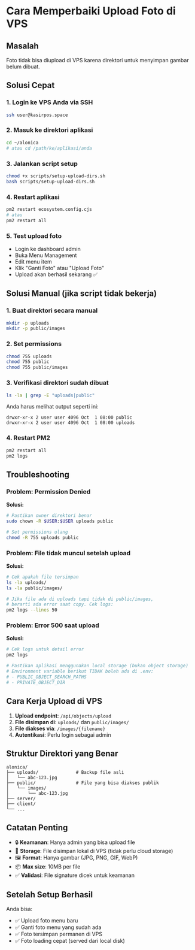 # Cara Memperbaiki Upload Foto di VPS

## Masalah
Foto tidak bisa diupload di VPS karena direktori untuk menyimpan gambar belum dibuat.

## Solusi Cepat

### 1. Login ke VPS Anda via SSH
```bash
ssh user@kasirpos.space
```

### 2. Masuk ke direktori aplikasi
```bash
cd ~/alonica
# atau cd /path/ke/aplikasi/anda
```

### 3. Jalankan script setup
```bash
chmod +x scripts/setup-upload-dirs.sh
bash scripts/setup-upload-dirs.sh
```

### 4. Restart aplikasi
```bash
pm2 restart ecosystem.config.cjs
# atau
pm2 restart all
```

### 5. Test upload foto
- Login ke dashboard admin
- Buka Menu Management
- Edit menu item
- Klik "Ganti Foto" atau "Upload Foto"
- Upload akan berhasil sekarang ✅

## Solusi Manual (jika script tidak bekerja)

### 1. Buat direktori secara manual
```bash
mkdir -p uploads
mkdir -p public/images
```

### 2. Set permissions
```bash
chmod 755 uploads
chmod 755 public
chmod 755 public/images
```

### 3. Verifikasi direktori sudah dibuat
```bash
ls -la | grep -E "uploads|public"
```

Anda harus melihat output seperti ini:
```
drwxr-xr-x 2 user user 4096 Oct  1 08:00 public
drwxr-xr-x 2 user user 4096 Oct  1 08:00 uploads
```

### 4. Restart PM2
```bash
pm2 restart all
pm2 logs
```

## Troubleshooting

### Problem: Permission Denied
**Solusi:**
```bash
# Pastikan owner direktori benar
sudo chown -R $USER:$USER uploads public

# Set permissions ulang
chmod -R 755 uploads public
```

### Problem: File tidak muncul setelah upload
**Solusi:**
```bash
# Cek apakah file tersimpan
ls -la uploads/
ls -la public/images/

# Jika file ada di uploads tapi tidak di public/images, 
# berarti ada error saat copy. Cek logs:
pm2 logs --lines 50
```

### Problem: Error 500 saat upload
**Solusi:**
```bash
# Cek logs untuk detail error
pm2 logs

# Pastikan aplikasi menggunakan local storage (bukan object storage)
# Environment variable berikut TIDAK boleh ada di .env:
# - PUBLIC_OBJECT_SEARCH_PATHS
# - PRIVATE_OBJECT_DIR
```

## Cara Kerja Upload di VPS

1. **Upload endpoint**: `/api/objects/upload`
2. **File disimpan di**: `uploads/` dan `public/images/`
3. **File diakses via**: `/images/{filename}`
4. **Autentikasi**: Perlu login sebagai admin

## Struktur Direktori yang Benar

```
alonica/
├── uploads/              # Backup file asli
│   └── abc-123.jpg
├── public/               # File yang bisa diakses publik
│   └── images/
│       └── abc-123.jpg
├── server/
├── client/
└── ...
```

## Catatan Penting

- 🔒 **Keamanan**: Hanya admin yang bisa upload file
- 📁 **Storage**: File disimpan lokal di VPS (tidak perlu cloud storage)
- 🖼️ **Format**: Hanya gambar (JPG, PNG, GIF, WebP)
- 📦 **Max size**: 10MB per file
- ✅ **Validasi**: File signature dicek untuk keamanan

## Setelah Setup Berhasil

Anda bisa:
- ✅ Upload foto menu baru
- ✅ Ganti foto menu yang sudah ada
- ✅ Foto tersimpan permanen di VPS
- ✅ Foto loading cepat (served dari local disk)
